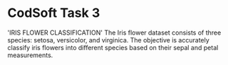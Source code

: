 # CodSoft Task 3

'IRIS FLOWER CLASSIFICATION'
The Iris flower dataset consists of three species: setosa, versicolor, and virginica.
The objective is accurately classify iris flowers into different species based on their sepal and petal measurements.
